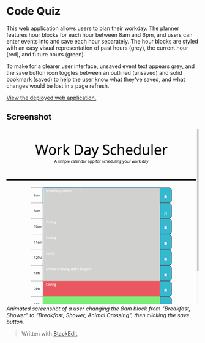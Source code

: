 # Code Quiz
This web application allows users to plan their workday. The planner features hour blocks for each hour between 8am and 6pm, and users can enter events into and save each hour separately. The hour blocks are styled with an easy visual representation of past hours (grey), the current hour (red), and future hours (green).

To make for a clearer user interface, unsaved event text appears grey, and the save button icon toggles between an outlined (unsaved) and solid bookmark (saved) to help the user know what they've saved, and what changes would be lost in a page refresh.


[View the deployed web application.](https://dandandanoneil.github.io/day-planner/index.html)

## Screenshot
![Day Planner screenshot](images/day-planner.gif)
<br>
*Animated screenshot of a user changing the 8am block from "Breakfast, Shower" to "Breakfast, Shower, Animal Crossing", then clicking the save button.*

> Written with [StackEdit](https://stackedit.io/).